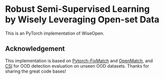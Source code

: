 # Robust Semi-Supervised Learning by Wisely Leveraging Open-set Data

This is an PyTorch implementation of WiseOpen.

## Acknowledgement
This implementation is based on [Pytorch-FixMatch](https://github.com/kekmodel/FixMatch-pytorch) and [OpenMatch](https://github.com/VisionLearningGroup/OP_Match), and [CSI](https://github.com/alinlab/CSI) for OOD detection evaluation on unseen OOD datasets.
Thanks for sharing the great code bases!
